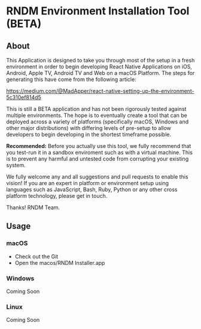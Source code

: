 # RNDM Environment Installation Tool (BETA)

## About

This Application is designed to take you through most of the setup in a fresh environment in order to begin developing React Native Applications on iOS, Android, Apple TV, Android TV and Web on a macOS Platform. The steps for generating this have come from the following article:

https://medium.com/@MadApper/react-native-setting-up-the-environment-5c310ef814d5

This is still a BETA application and has not been rigorously tested against multiple environments. The hope is to eventually create a tool that can be deployed across a variety of platforms (specifically macOS, Windows and other major distributions) with differing levels of pre-setup to allow developers to begin developing in the shortest timeframe possible.

**Recommended:** Before you actually use this tool, we fully recommend that you test-run it in a sandbox enviroment such as with a virtual machine. This is to prevent any harmful and untested code from corrupting your existing system.

We fully welcome any and all suggestions and pull requests to enable this vision! If you are an expert in platform or environment setup using languages such as JavaScript, Bash, Ruby, Python or any other cross platform technology, please get in touch.

Thanks! RNDM Team.

## Usage

### macOS

- Check out the Git
- Open the macos/RNDM Installer.app

### Windows

Coming Soon

### Linux

Coming Soon
